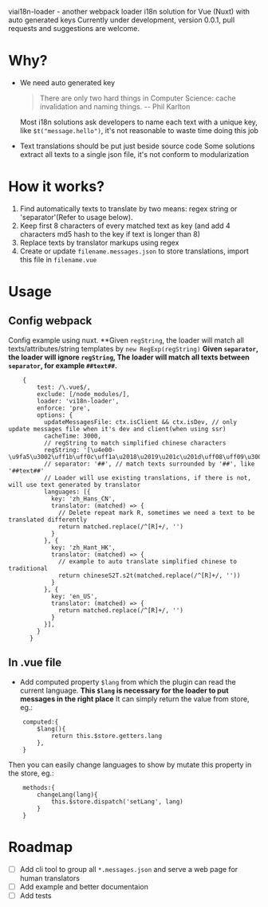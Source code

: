 viai18n-loader - another webpack loader i18n solution for Vue (Nuxt) with auto generated keys 
Currently under development, version 0.0.1, pull requests and suggestions are welcome.

# Why?
* We need auto generated key
    > There are only two hard things in Computer Science: cache invalidation and naming things. -- Phil Karlton
    
    Most i18n solutions ask developers to name each text with a unique key, like `$t("message.hello")`, it's not reasonable to waste time doing this job 
* Text translations should be put just beside source code
    Some solutions extract all texts to a single json file, it's not conform to modularization

# How it works?
1. Find automatically texts to translate by two means: regex string or 'separator'(Refer to usage below). 
2. Keep first 8 characters of every matched text as key (and add 4 characters md5 hash to the key if text is longer than 8)
3. Replace texts by translator markups using regex
4. Create or update `filename.messages.json` to store translations, import this file in `filename.vue`

# Usage

## Config webpack
Config example using nuxt.
**Given `regString`, the loader will match all texts/attributes/string templates by `new RegExp(regString)`
**Given `separator`, the loader will ignore `regString`, The loader will match all texts between `separator`, for example `##text##`.**
```
    {
        test: /\.vue$/,
        exclude: [/node_modules/],
        loader: 'vi18n-loader',
        enforce: 'pre',
        options: {
          updateMessagesFile: ctx.isClient && ctx.isDev, // only update messages file when it's dev and client(when using ssr)
          cacheTime: 3000,
          // regString to match simplified chinese characters
          regString: '[\u4e00-\u9fa5\u3002\uff1b\uff0c\uff1a\u2018\u2019\u201c\u201d\uff08\uff09\u3001\uff1f\uff01\ufe15\u300a\u300b]+',
          // separator: '##', // match texts surrounded by '##', like '##text##'
          // Loader will use existing translations, if there is not, will use text generated by translator
          languages: [{
            key: 'zh_Hans_CN',
            translator: (matched) => {
              // Delete repeat mark R, sometimes we need a text to be translated differently
              return matched.replace(/^[R]+/, '')
            }
          }, {
            key: 'zh_Hant_HK',
            translator: (matched) => {
              // example to auto translate simplified chinese to traditional
              return chineseS2T.s2t(matched.replace(/^[R]+/, ''))
            }
          }, {
            key: 'en_US',
            translator: (matched) => {
              return matched.replace(/^[R]+/, '')
            }
          }],
        }
      }
```
## In .vue file
* Add computed property `$lang` from which the plugin can read the current language.
**This `$lang` is necessary for the loader to put messages in the right place**
It can simply return the value from store, eg.:
```
    computed:{
        $lang(){
            return this.$store.getters.lang
        },
    }
```
Then you can easily change languages to show by mutate this property in the store, eg.:
```
    methods:{
        changeLang(lang){
            this.$store.dispatch('setLang', lang)
        }
    }
```

# Roadmap
- [ ] Add cli tool to group all `*.messages.json` and serve a web page for human translators
- [ ] Add example and better documentaion
- [ ] Add tests
